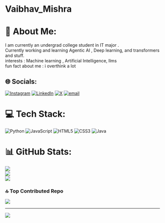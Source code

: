 # Vaibhav_Mishra
# 💫 About Me:
I am currently an undergrad college student in IT major .<br>Currently working and learning Agentic AI , Deep learning, and transformers and stuff.<br>interests : Machine learning , Artificial Intelligence, llms<br>fun fact about me : i overthink a lot 


## 🌐 Socials:
[![Instagram](https://img.shields.io/badge/Instagram-%23E4405F.svg?logo=Instagram&logoColor=white)](https://instagram.com/ig_vaibhav_mishra) [![LinkedIn](https://img.shields.io/badge/LinkedIn-%230077B5.svg?logo=linkedin&logoColor=white)](https://linkedin.com/in/vaibhav-mishra-a60736294/) [![X](https://img.shields.io/badge/X-black.svg?logo=X&logoColor=white)](https://x.com/Vaibhav28569633) [![email](https://img.shields.io/badge/Email-D14836?logo=gmail&logoColor=white)](mailto:vaibhavmishraad794@gmail.com) 

# 💻 Tech Stack:
![Python](https://img.shields.io/badge/python-3670A0?style=for-the-badge&logo=python&logoColor=ffdd54) ![JavaScript](https://img.shields.io/badge/javascript-%23323330.svg?style=for-the-badge&logo=javascript&logoColor=%23F7DF1E) ![HTML5](https://img.shields.io/badge/html5-%23E34F26.svg?style=for-the-badge&logo=html5&logoColor=white) ![CSS3](https://img.shields.io/badge/css3-%231572B6.svg?style=for-the-badge&logo=css3&logoColor=white) ![Java](https://img.shields.io/badge/java-%23ED8B00.svg?style=for-the-badge&logo=openjdk&logoColor=white)
# 📊 GitHub Stats:
![](https://github-readme-stats.vercel.app/api?username=V1629&theme=dark&hide_border=false&include_all_commits=true&count_private=false)<br/>
![](https://nirzak-streak-stats.vercel.app/?user=V1629&theme=dark&hide_border=false)<br/>
![](https://github-readme-stats.vercel.app/api/top-langs/?username=V1629&theme=dark&hide_border=false&include_all_commits=true&count_private=false&layout=compact)

### 🔝 Top Contributed Repo
![](https://github-contributor-stats.vercel.app/api?username=V1629&limit=5&theme=dark&combine_all_yearly_contributions=true)

---
[![](https://visitcount.itsvg.in/api?id=V1629&icon=0&color=0)](https://visitcount.itsvg.in)

<!-- Proudly created with GPRM ( https://gprm.itsvg.in ) -->
